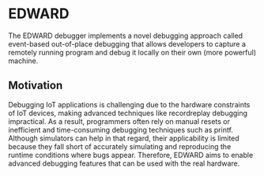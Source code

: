 # EDWARD

The EDWARD debugger implements a novel debugging approach called event-based out-of-place debugging that allows developers to capture a remotely running program and debug it locally on their own (more powerful) machine.

## Motivation

Debugging IoT applications is challenging due to the hardware constraints of IoT devices, making advanced techniques like recordreplay debugging impractical.
As a result, programmers often rely on manual resets or inefficient and time-consuming debugging techniques such as printf.
Although simulators can help in that regard, their applicability is limited because they fall short of accurately simulating and reproducing the runtime conditions where bugs appear.
Therefore, EDWARD aims to enable advanced debugging features that can be used with the real hardware.

